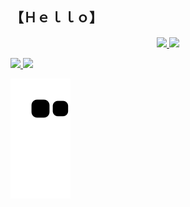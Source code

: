 ## 【Ｈｅｌｌｏ】

<div align="center">
  <a href="https://github.com/wendellast">
  <img height="180em" src="https://github-readme-stats.vercel.app/api?username=wendellast&show_icons=true&theme=dracula&include_all_commits=true&count_private=true"/>
  <img height="180em" src="https://github-readme-stats.vercel.app/api/top-langs/?username=wendellast&layout=compact&langs_count=7&theme=dracula"/>
</div>

<div>

<a href="https://www.instagram.com/wendel_alves01/" target="__blank"><img src="https://img.shields.io/badge/-Instagram-%23E4405F?style=for-the-badge&logo=instagram&logoColor=white" target="_blank"></a><a href="https://t.me/Lasstll" target="__blank"> <img src="https://img.shields.io/badge/Telegram-2CA5E0?style=for-the-badge&logo=telegram&logoColor=white" target="__blank"></a>

</div>

![Snake animation](https://github.com/wendellast/wendellast/blob/output/github-contribution-grid-snake.svg)
